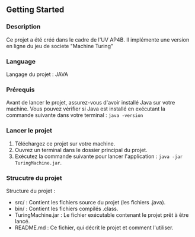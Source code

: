 ## Getting Started

### Description

Ce projet a été créé dans le cadre de l'UV AP4B. Il implémente une version en ligne du jeu de societe "Machine Turing"

### Language

Langage du projet : JAVA

### Prérequis

Avant de lancer le projet, assurez-vous d'avoir installé Java sur votre machine. Vous pouvez vérifier si Java est installé en exécutant la commande suivante dans votre terminal : `java -version`

### Lancer le projet

1. Téléchargez ce projet sur votre machine.
2. Ouvrez un terminal dans le dossier principal du projet.
3. Exécutez la commande suivante pour lancer l'application : `java -jar TuringMachine.jar`.

### Strucutre du projet 

Structure du projet : 
- src/ : Contient les fichiers source du projet (les fichiers .java).
- bin/ : Contient les fichiers compilés .class.
- TuringMachine.jar : Le fichier exécutable contenant le projet prêt à être lancé.
- README.md : Ce fichier, qui décrit le projet et comment l'utiliser.
